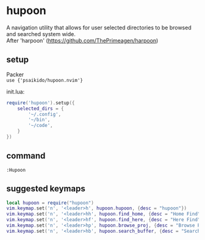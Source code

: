 # hupoon

A navigation utility that allows for user selected directories to be browsed and searched system wide.  
After 'harpoon' (https://github.com/ThePrimeagen/harpoon) 


## setup
Packer  
`use {'psaikido/hupoon.nvim'}`

init.lua:  

```lua
require('hupoon').setup({  
    selected_dirs = {  
        '~/.config',  
        '~/bin',  
        '~/code',  
    }
})
```

## command
`:Hupoon`

## suggested keymaps
```lua
local hupoon = require("hupoon")  
vim.keymap.set('n', '<leader>h', hupoon.hupoon, {desc = "hupoon"})  
vim.keymap.set('n', '<leader>hh', hupoon.find_home, {desc = "Home Find"})  
vim.keymap.set('n', '<leader>hf', hupoon.find_here, {desc = "Here Find"})  
vim.keymap.set('n', '<leader>hp', hupoon.browse_proj, {desc = "Browse Project"})  
vim.keymap.set('n', '<leader>hb', hupoon.search_buffer, {desc = "Search Buffer"})
```  
